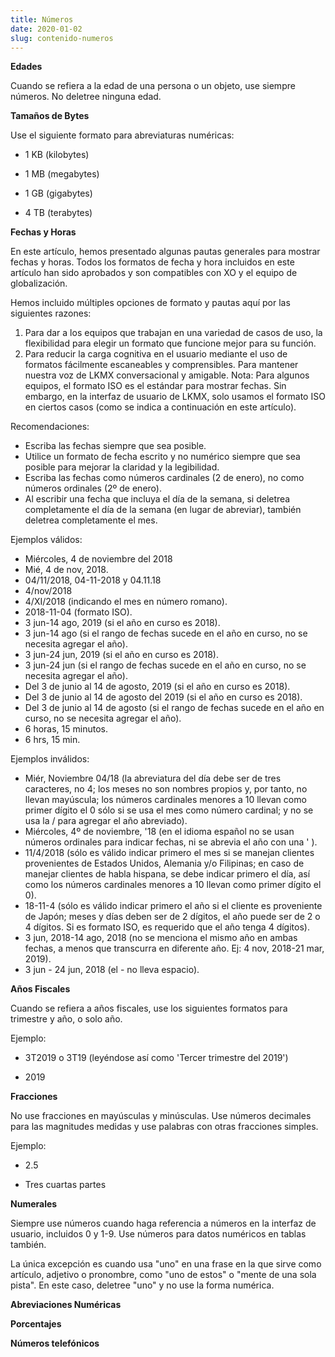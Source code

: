 ```yaml
---
title: Números
date: 2020-01-02
slug: contenido-numeros
---
```


**Edades**

Cuando se refiera a la edad de una persona o un objeto, use siempre números. No deletree ninguna edad.


**Tamaños de Bytes**

Use el siguiente formato para abreviaturas numéricas:

- 1 KB (kilobytes)

- 1 MB (megabytes)

- 1 GB (gigabytes)

- 4 TB (terabytes)


**Fechas y Horas**

En este artículo, hemos presentado algunas pautas generales para mostrar fechas y horas. Todos los formatos de fecha y hora incluidos en este artículo han sido aprobados y son compatibles con XO y el equipo de globalización.

Hemos incluido múltiples opciones de formato y pautas aquí por las siguientes razones:

1. Para dar a los equipos que trabajan en una variedad de casos de uso, la flexibilidad para elegir un formato que funcione mejor para su función.
2. Para reducir la carga cognitiva en el usuario mediante el uso de formatos fácilmente escaneables y comprensibles.
Para mantener nuestra voz de LKMX conversacional y amigable.
Nota: Para algunos equipos, el formato ISO es el estándar para mostrar fechas. Sin embargo, en la interfaz de usuario de LKMX, solo usamos el formato ISO en ciertos casos (como se indica a continuación en este artículo).

Recomendaciones:
- Escriba las fechas siempre que sea posible.
- Utilice un formato de fecha escrito y no numérico siempre que sea posible para mejorar la claridad y la legibilidad.
- Escriba las fechas como números cardinales (2 de enero), no como números ordinales (2º de enero).
- Al escribir una fecha que incluya el día de la semana, si deletrea completamente el día de la semana (en lugar de abreviar), también deletrea completamente el mes.

Ejemplos válidos:
- Miércoles, 4 de noviembre del 2018
- Mié, 4 de nov, 2018.
- 04/11/2018, 04-11-2018 y 04.11.18
- 4/nov/2018
- 4/XI/2018 (indicando el mes en número romano).
- 2018-11-04 (formato ISO).
- 3 jun-14 ago, 2019 (si el año en curso es 2018).
- 3 jun-14 ago (si el rango de fechas sucede en el año en curso, no se necesita agregar el año).
- 3 jun-24 jun, 2019 (si el año en curso es 2018).
- 3 jun-24 jun (si el rango de fechas sucede en el año en curso, no se necesita agregar el año).
- Del 3 de junio al 14 de agosto, 2019 (si el año en curso es 2018).
- Del 3 de junio al 14 de agosto del 2019 (si el año en curso es 2018).
- Del 3 de junio al 14 de agosto (si el rango de fechas sucede en el año en curso, no se necesita agregar el año).
- 6 horas, 15 minutos.
- 6 hrs, 15 min.

Ejemplos inválidos:
- Miér, Noviembre 04/18 (la abreviatura del día debe ser de tres caracteres, no 4; los meses no son nombres propios y, por tanto, no llevan mayúscula; los números cardinales menores a 10 llevan como primer dígito el 0 sólo si se usa el mes como número cardinal; y no se usa la / para agregar el año abreviado).
- Miércoles, 4º de noviembre, '18 (en el idioma español no se usan números ordinales para indicar fechas, ni se abrevia el año con una ' ).
- 11/4/2018 (sólo es válido indicar primero el mes si se manejan clientes provenientes de Estados Unidos, Alemania y/o Filipinas; en caso de manejar clientes de habla hispana, se debe indicar primero el día, así como los números cardinales menores a 10 llevan como primer dígito el 0).
- 18-11-4 (sólo es válido indicar primero el año si el cliente es proveniente de Japón; meses y días deben ser de 2 dígitos, el año puede ser de 2 o 4 dígitos. Si es formato ISO, es requerido que el año tenga 4 dígitos).
- 3 jun, 2018-14 ago, 2018 (no se menciona el mismo año en ambas fechas, a menos que transcurra en diferente año. Ej: 4 nov, 2018-21 mar, 2019).
- 3 jun - 24 jun, 2018 (el - no lleva espacio).

**Años Fiscales**

Cuando se refiera a años fiscales, use los siguientes formatos para trimestre y año, o solo año.

Ejemplo:
- 3T2019 o 3T19 (leyéndose así como 'Tercer trimestre del 2019')

- 2019

**Fracciones**

No use fracciones en mayúsculas y minúsculas. Use números decimales para las magnitudes medidas y use palabras con otras fracciones simples.

Ejemplo:
- 2.5

- Tres cuartas partes

**Numerales**

Siempre use números cuando haga referencia a números en la interfaz de usuario, incluidos 0 y 1-9. Use números para datos numéricos en tablas también.

La única excepción es cuando usa "uno" en una frase en la que sirve como artículo, adjetivo o pronombre, como "uno de estos" o "mente de una sola pista". En este caso, deletree "uno" y no use la forma numérica.


**Abreviaciones Numéricas**

**Porcentajes**

**Números telefónicos**